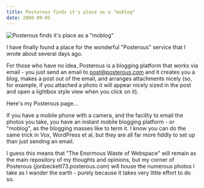 ```yaml
---
title: Posterous finds it's place as a "moblog"
date: 2008-09-05
---
```


![Posterous finds it's place as a "moblog"](https://source.unsplash.com/9ZQzrLWV52M/1600x900)

I have finally found a place for the wonderful "Posterous" service that I wrote about several days ago.

For those who have no idea, Posterous is a blogging platform that works via email - you just send an email to post@posterous.com and it creates you a blog, makes a post out of the email, and arranges attachments nicely (so, for example, if you attached a photo it will appear nicely sized in the post and open a lightbox style view when you click on it).

Here's my Posterous page...

If you have a mobile phone with a camera, and the facility to email the photos you take, you have an instant mobile blogging platform - or "moblog", as the blogging masses like to term it. I know you can do the same trick in Vox, WordPress et al, but they are all far more fiddly to set up than just sending an email.

I guess this means that "The Enormous Waste of Webspace" will remain as the main repository of my thoughts and opinions, but my corner of Posterous (jonbeckett73.posterous.com) will house the numerous photos I take as I wander the earth - purely because it takes very little effort to do so.